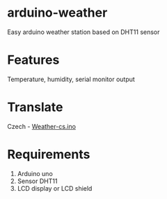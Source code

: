 # arduino-weather
Easy arduino weather station based on DHT11 sensor

# Features
Temperature, humidity, serial monitor output

# Translate
Czech - <a href="https://github.com/ArtyomCZ/arduino-weather/blob/master/weather-cs.ino">Weather-cs.ino</a>

# Requirements
1. Arduino uno
2. Sensor DHT11
3. LCD display or LCD shield
